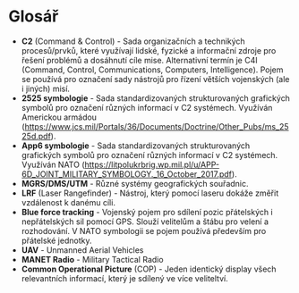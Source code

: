 # Glosář
- __C2__ (Command & Control) - Sada organizačních a technikých procesů/prvků, které využívají lidské, fyzické a informační zdroje pro řešení problémů a dosáhnutí cíle mise. Alternativní termín je C4I (Command, Control, Communications, Computers, Intelligence). Pojem se používá pro označení sady nástrojů pro řízení větších vojenských (ale i jiných) misí.
- __2525 symbologie__ - Sada standardizovaných strukturovaných grafických symbolů pro označení různých informací v C2 systémech. Využíván Americkou armádou (https://www.jcs.mil/Portals/36/Documents/Doctrine/Other_Pubs/ms_2525d.pdf).
- __App6 symbologie__ - Sada standardizovaných strukturovaných grafických symbolů pro označení různých informací v C2 systémech. Využíván NATO (https://litpolukrbrig.wp.mil.pl/u/APP-6D_JOINT_MILITARY_SYMBOLOGY._16_October_2017.pdf).
- __MGRS/DMS/UTM__ - Různé systémy geografických souřadnic.
- __LRF__ (Laser Rangefinder) - Nástroj, který pomocí laseru dokáže změřit vzdálenost k danému cíli.
- __Blue force tracking__ - Vojenský pojem pro sdílení pozic přátelských i nepřátelských sil pomocí GPS. Slouží velitelům a štábu pro velení a rozhodování. V NATO symbologii se pojem používá především pro přátelské jednotky.
- __UAV__ - Unmanned Aerial Vehicles
- __MANET Radio__ - Military Tactical Radio
- __Common Operational Picture__ (COP) - Jeden identický display všech relevantních informací, který je sdílený ve více veliteltví.
